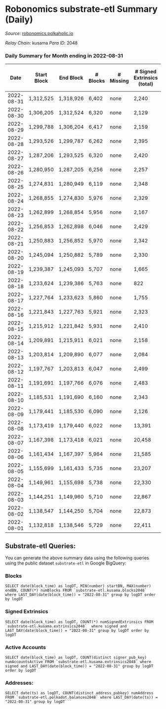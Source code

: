 # Robonomics substrate-etl Summary (Daily)

_Source_: [robonomics.polkaholic.io](https://robonomics.polkaholic.io)

*Relay Chain*: kusama
*Para ID*: 2048



### Daily Summary for Month ending in 2022-08-31


| Date | Start Block | End Block | # Blocks | # Missing | # Signed Extrinsics (total) | # Active Accounts | # Addresses with Balances | # Events | # Transfers | # XCM Transfers In | # XCM Transfers Out |
| ---- | ----------- | --------- | -------- | --------- | --------------------------- | ----------------- | ------------------------- | -------- | ----------- | ------------------ | ------------------- |
| 2022-08-31 | 1,312,525 | 1,318,926 | 6,402 | none  | 2,240 | 54 | 2,707 | 40,411 | 14 ($2,631.35) |   |   |
| 2022-08-30 | 1,306,205 | 1,312,524 | 6,320 | none  | 2,129 | 54 | 2,704 | 39,765 | 6 ($1,384.92) |   |   |
| 2022-08-29 | 1,299,788 | 1,306,204 | 6,417 | none  | 2,159 | 44 | 2,701 | 38,546 | 5 ($1,941.27) |   |   |
| 2022-08-28 | 1,293,526 | 1,299,787 | 6,262 | none  | 2,395 | 29 | 2,701 | 37,726 | 10 ($2,130.89) |   |   |
| 2022-08-27 | 1,287,206 | 1,293,525 | 6,320 | none  | 2,420 | 20 | 2,700 | 37,890 | 3 ($14.52) |   |   |
| 2022-08-26 | 1,280,950 | 1,287,205 | 6,256 | none  | 2,257 | 29 | 2,699 | 37,292 | 4 ($29.61) |   |   |
| 2022-08-25 | 1,274,831 | 1,280,949 | 6,119 | none  | 2,348 | 29 | 2,698 | 36,986 | 4 ($1,037.94) |   |   |
| 2022-08-24 | 1,268,855 | 1,274,830 | 5,976 | none  | 2,329 | 29 | 2,698 | 36,152 | 5 ($219.93) |   |   |
| 2022-08-23 | 1,262,899 | 1,268,854 | 5,956 | none  | 2,167 | 38 | 2,698 | 35,951 |   |   |   |
| 2022-08-22 | 1,256,853 | 1,262,898 | 6,046 | none  | 2,429 | 39 | 2,698 | 36,588 | 10 ($4,211.16) |   |   |
| 2022-08-21 | 1,250,883 | 1,256,852 | 5,970 | none  | 2,342 | 31 | 2,698 | 36,079 | 4 ($115.14) |   |   |
| 2022-08-20 | 1,245,094 | 1,250,882 | 5,789 | none  | 2,330 | 24 | 2,697 | 35,177 | 6 ($96.04) |   |   |
| 2022-08-19 | 1,239,387 | 1,245,093 | 5,707 | none  | 1,665 | 28 | 2,697 | 33,828 | 4 ($162.56) |   |   |
| 2022-08-18 | 1,233,624 | 1,239,386 | 5,763 | none  | 822 | 34 | 2,697 | 32,149 | 3 ($53.15) |   |   |
| 2022-08-17 | 1,227,764 | 1,233,623 | 5,860 | none  | 1,755 | 40 | 2,696 | 34,639 | 5 ($1,089.94) |   |   |
| 2022-08-16 | 1,221,843 | 1,227,763 | 5,921 | none  | 2,323 | 35 | 2,695 | 35,932 | 3 ($186.38) |   |   |
| 2022-08-15 | 1,215,912 | 1,221,842 | 5,931 | none  | 2,410 | 41 | 2,692 | 36,198 | 4 ($1,972.54) |   |   |
| 2022-08-14 | 1,209,891 | 1,215,911 | 6,021 | none  | 2,158 | 29 | 2,691 | 35,861 | 13 ($5,334.71) |   |   |
| 2022-08-13 | 1,203,814 | 1,209,890 | 6,077 | none  | 2,084 | 23 | 2,690 | 36,023 | 1 ($1.24) |   |   |
| 2022-08-12 | 1,197,767 | 1,203,813 | 6,047 | none  | 2,499 | 36 | 2,690 | 36,894 | 8 ($258.65) |   |   |
| 2022-08-11 | 1,191,691 | 1,197,766 | 6,076 | none  | 2,483 | 34 | 2,690 | 36,842 | 4 ($7.66) |   |   |
| 2022-08-10 | 1,185,531 | 1,191,690 | 6,160 | none  | 2,343 | 40 | 2,689 | 36,851 | 9 ($1,853.56) |   |   |
| 2022-08-09 | 1,179,441 | 1,185,530 | 6,090 | none  | 2,126 | 33 | 2,686 | 35,727 | 9 ($4,369.88) |   |   |
| 2022-08-08 | 1,173,419 | 1,179,440 | 6,022 | none  | 13,391 | 42 | 2,685 | 51,417 | 18 ($11,016.56) |   |   |
| 2022-08-07 | 1,167,398 | 1,173,418 | 6,021 | none  | 20,458 | 25 | 2,682 | 61,232 | 4 ($449.26) |   |   |
| 2022-08-06 | 1,161,434 | 1,167,397 | 5,964 | none  | 21,585 | 27 | 2,681 | 63,490 | 4 ($0.004) |   |   |
| 2022-08-05 | 1,155,699 | 1,161,433 | 5,735 | none  | 23,207 | 33 | 2,677 | 73,576 | 2 ($427.99) |   |   |
| 2022-08-04 | 1,149,961 | 1,155,698 | 5,738 | none  | 22,330 | 32 | 2,674 | 72,825 | 6 ($34.16) |   |   |
| 2022-08-03 | 1,144,251 | 1,149,960 | 5,710 | none  | 22,867 | 30 | 2,671 | 73,027 | 1 ($241.27) |   |   |
| 2022-08-02 | 1,138,547 | 1,144,250 | 5,704 | none  | 22,873 | 41 | 2,669 | 73,207 | 5 ($1,121.20) |   |   |
| 2022-08-01 | 1,132,818 | 1,138,546 | 5,729 | none  | 22,411 | 45 | 2,667 | 72,615 | 7 ($1,723.35) |   |   |

## Substrate-etl Queries:
You can generate the above summary data using the following queries using the public dataset `substrate-etl` in Google BigQuery:


### Blocks
```
SELECT date(block_time) as logDT, MIN(number) startBN, MAX(number) endBN, COUNT(*) numBlocks FROM `substrate-etl.kusama.blocks2048`  where LAST_DAY(date(block_time)) = "2022-08-31" group by logDT order by logDT
```


### Signed Extrinsics
```
SELECT date(block_time) as logDT, COUNT(*) numSignedExtrinsics FROM `substrate-etl.kusama.extrinsics2048`  where signed and LAST_DAY(date(block_time)) = "2022-08-31" group by logDT order by logDT
```


### Active Accounts
```
SELECT date(block_time) as logDT, COUNT(distinct signer_pub_key) numAccountsActive FROM `substrate-etl.kusama.extrinsics2048` where signed and LAST_DAY(date(block_time)) = "2022-08-31" group by logDT order by logDT
```


### Addresses:
```
SELECT date(ts) as logDT, COUNT(distinct address_pubkey) numAddress FROM `substrate-etl.polkadot.balances2048` where LAST_DAY(date(ts)) = "2022-08-31" group by logDT```


